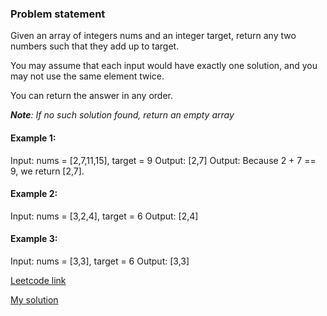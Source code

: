 ### Problem statement
Given an array of integers nums and an integer target, return any two numbers such that they add up to target.

You may assume that each input would have exactly one solution, and you may not use the same element twice.

You can return the answer in any order.

_**Note**: If no such solution found, return an empty array_

#### Example 1:

Input: nums = [2,7,11,15], target = 9
Output: [2,7]
Output: Because 2 + 7 == 9, we return [2,7].

#### Example 2:

Input: nums = [3,2,4], target = 6
Output: [2,4]

#### Example 3:

Input: nums = [3,3], target = 6
Output: [3,3]

[Leetcode link](https://leetcode.com/problems/two-sum/)

[My solution](https://github.com/hawaijar/FireLeetcode/blob/feature/algoexpert/Arrays/TwoSum/index.js)
